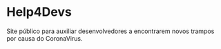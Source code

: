 # Help4Devs

Site público para auxiliar desenvolvedores a encontrarem novos trampos por causa do CoronaVirus.